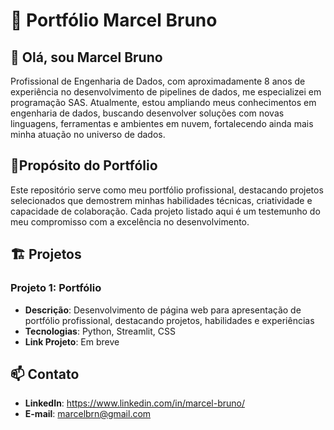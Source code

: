 # 📑 Portfólio Marcel Bruno

## 👋 Olá, sou Marcel Bruno
Profissional de Engenharia de Dados, com aproximadamente 8 anos de experiência no desenvolvimento de pipelines de dados, me especializei em programação SAS. Atualmente, estou ampliando meus conhecimentos em engenharia de dados, buscando desenvolver soluções com novas linguagens, ferramentas e ambientes em nuvem, fortalecendo ainda mais minha atuação no universo de dados.

## 🎯Propósito do Portfólio

Este repositório serve como meu portfólio profissional, destacando projetos selecionados que demostrem minhas habilidades técnicas, criatividade e capacidade de colaboração. Cada projeto listado aqui é um testemunho do meu compromisso com a excelência no desenvolvimento.

## 🏗️ Projetos

### Projeto 1: Portfólio
- **Descrição**: Desenvolvimento de página web para apresentação de portfólio profissional, destacando projetos, habilidades e experiências
- **Tecnologias**: Python, Streamlit, CSS
- **Link Projeto**: Em breve

## 📫 Contato
- **LinkedIn**: https://www.linkedin.com/in/marcel-bruno/
- **E-mail**: marcelbrn@gmail.com